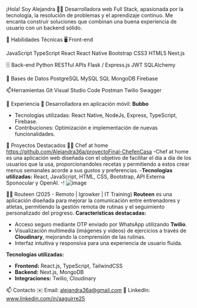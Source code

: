 
¡Hola! Soy Alejandra 👩‍💻
Desarrolladora web Full Stack, apasionada por la tecnología, la resolución de problemas y el aprendizaje continuo. Me encanta construir soluciones que combinan una buena experiencia de usuario con un backend sólido.

🚀 Habilidades Técnicas
🖥️ Front-end

JavaScript 
TypeScript
React
React Native
Bootstrap
CSS3
HTML5
Next.js


🗄️ Back-end
Python
RESTful APIs
Flask / Express.js
JWT
SQLAlchemy

🧠 Bases de Datos
PostgreSQL
MySQL
SQL
MongoDB
Firebase

📫Herramientas
Git
Visual Studio Code
Postman
Twilio
Swagger


💼 Experiencia
    📱 Desarrolladora en aplicación móvil: **Bubbo**
  - Tecnologías utilizadas: React Native, NodeJs, Express, TypeScript, Firebase.
  - Contribuciones: Optimización e implementación de nuevas funcionalidades. 

🌟 Proyectos Destacados
   👩‍🍳 Chef at home https://github.com/Alejandra36a/proyectoFinal-ChefenCasa
  -Chef at home es una aplicación web diseñada con el objetivo de facilitar el día a día de los usuarios que la usa, proporcionandoles recetas y permitiendo a estos crear menus semanales acorde a sus gustos y preferencias. 
  -**Tecnologías utilizadas:**
  React, JavaScript, HTML, CSS, Bootstrap, API Externa Sponocular y OpenAI. 
  -! ![image](https://github.com/user-attachments/assets/e7e2611c-77eb-4d75-9b07-13d9fa3f2faf)

🏋️‍♂️ Routeen  (2025 - Remoto | Igrowker | IT Training)
  **Routeen** es una aplicación diseñada para mejorar la comunicación entre entrenadores y atletas, permitiendo la gestión remota de rutinas y el seguimiento personalizado del progreso.
  **Características destacadas:**
- Acceso seguro mediante OTP enviado por WhatsApp utilizando **Twilio**.
- Visualización multimedia (imágenes y videos) de ejercicios a través de **Cloudinary**, mejorando la comprensión de las rutinas.
- Interfaz intuitiva y responsiva para una experiencia de usuario fluida.

**Tecnologías utilizadas:**
- **Frontend:** React.js, TypeScript, TailwindCSS  
- **Backend:** Next.js, MongoDB  
- **Integraciones:** Twilio, Cloudinary


📫 Contacto
   ✉️ Email: alejandra36a@gmail.com
   🔗 LinkedIn: www.linkedin.com/in/aaguirre25






<!--
**Alejandra36a/Alejandra36a** is a ✨ _special_ ✨ repository because its `README.md` (this file) appears on your GitHub profile.

Here are some ideas to get you started:

- 🔭 I’m currently working on ...
- 🌱 I’m currently learning ...
- 👯 I’m looking to collaborate on ...
- 🤔 I’m looking for help with ...
- 💬 Ask me about ...
- 📫 How to reach me: ...
- 😄 Pronouns: ...
- ⚡ Fun fact: ...
-->
